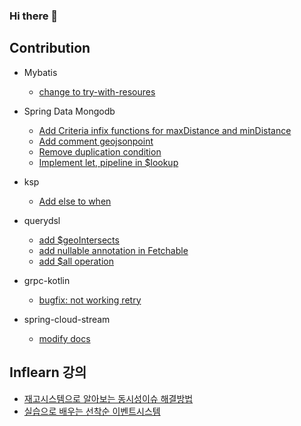 ### Hi there 👋

## Contribution
- Mybatis
    - [change to try-with-resoures](https://github.com/mybatis/mybatis-3/pull/2145)

- Spring Data Mongodb
    - [Add Criteria infix functions for maxDistance and minDistance](https://github.com/spring-projects/spring-data-mongodb/pull/3761)
    - [Add comment geojsonpoint](https://github.com/spring-projects/spring-data-mongodb/pull/3956)
    - [Remove duplication condition](https://github.com/spring-projects/spring-data-mongodb/pull/3981)
    - [Implement let, pipeline in $lookup](https://github.com/spring-projects/spring-data-mongodb/pull/4272)

- ksp
    - [Add else to when](https://github.com/google/ksp/pull/869)

- querydsl
    - [add $geoIntersects](https://github.com/querydsl/querydsl/pull/3195)
    - [add nullable annotation in Fetchable](https://github.com/querydsl/querydsl/pull/3245)
    - [add $all operation](https://github.com/querydsl/querydsl/pull/3254)

- grpc-kotlin
   - [bugfix: not working retry](https://github.com/grpc/grpc-kotlin/pull/335)
 
- spring-cloud-stream
    - [modify docs](https://github.com/spring-cloud/spring-cloud-stream/pull/2765)

## Inflearn 강의
- [재고시스템으로 알아보는 동시성이슈 해결방법](https://inf.run/Mitm)
- [실습으로 배우는 선착순 이벤트시스템](https://inf.run/9XU9)
